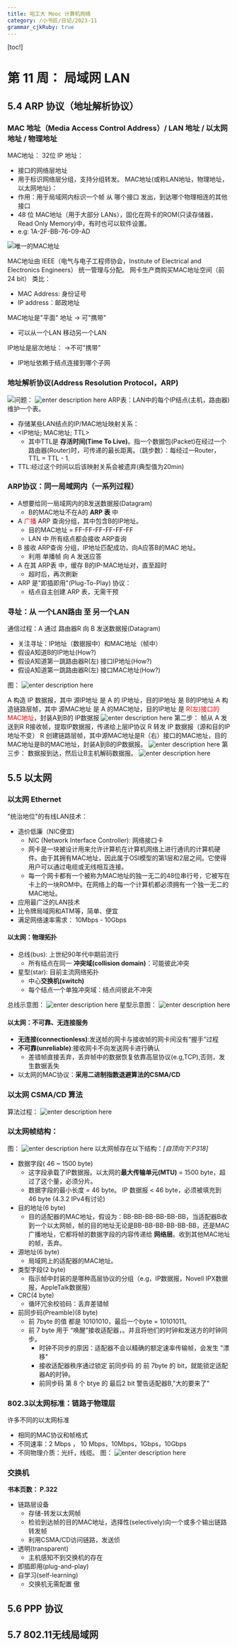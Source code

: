 ```yaml
---
title: 哈工大 Mooc 计算机网络
category: /小书匠/日记/2023-11
grammar_cjkRuby: true
---
```

[toc!]

# 第 11 周： 局域网 LAN
## 5.4 ARP 协议（地址解析协议）
### MAC 地址（Media Access Control Address）/ LAN 地址 / 以太网地址 / 物理地址
MAC地址： 32位 IP 地址：
- 接口的网络层地址
- 用于标识网络层分组，支持分组转发。
MAC地址(或称LAN地址，物理地址，以太网地址)：
- 作用：用于局域网内标识一个帧 从 哪个接口 发出，到达哪个物理相连的其他接口
- 48 位 MAC地址（用于大部分 LANs），固化在网卡的ROM(只读存储器，Read Only Memory)中，有时也可以软件设置。
- e.g: 1A-2F-BB-76-09-AD

![唯一的MAC地址](./images/1700817884796.png)

MAC地址由 IEEE（电气与电子工程师协会，Institute of Electrical and Electronics Engineers） 统一管理与分配。
网卡生产商购买MAC地址空间（前24 bit）
类比：
- MAC Address: 身份证号
- IP address：邮政地址

MAC地址是"平面" 地址 -> 可"携带"
- 可以从一个LAN 移动另一个LAN
 
IP地址是层次地址： ->不可"携带"
- IP地址依赖于结点连接到哪个子网

### 地址解析协议(Address Resolution Protocol，ARP)
![问题：](./images/1700818610861.png)
![enter description here](./images/1700818983572.png)
ARP表：LAN中的每个IP结点(主机，路由器)维护一个表。
- 存储某些LAN结点的IP/MAC地址映射关系：
- <IP地址; MAC地址; TTL>
	- 其中TTL是 **存活时间(Time To Live)**。指一个数据包(Packet)在经过一个路由器(Router)时，可传递的最长距离。（跳步数）：每经过一Router，TTL = TTL - 1.
- TTL:经过这个时间以后该映射关系会被遗弃(典型值为20min)

### ARP协议：同一局域网内（一系列过程）
- A想要给同一局域网内的B发送数据报(Datagram)
	- B的MAC地址不在A的 **ARP 表** 中
- A <font color="red">广播</font> ARP 查询分组，其中包含B的IP地址。
	- 目的MAC地址 = FF-FF-FF-FF-FF-FF
	- LAN 中 所有结点都会接收 ARP查询
- B 接收 ARP查询 分组，IP地址匹配成功，向A应答B的MAC 地址。
	- 利用 单播帧 向 A 发送应答
- A 在其 ARP表 中，缓存 B的IP-MAC地址对，直至超时
	- 超时后，再次刷新
- ARP 是"即插即用"(Plug-To-Play) 协议：
	- 结点自主创建 ARP 表，无需干预

### 寻址：从 一个LAN路由 至 另一个LAN
通信过程：A 通过 路由器R 向 B 发送数据报(Datagram)
- 关注寻址：IP地址（数据报中）和MAC地址（帧中）
- 假设A知道B的IP地址(How?)
- 假设A知道第一跳路由器R(左) 接口IP地址(How?)
- 假设A知道第一跳路由器R(左) 接口MAC地址(How?)

图：
![enter description here](./images/1700836841582.png)



A 构造 IP 数据报，其中 源IP地址 是 A 的 IP地址，目的IP地址 是 B的IP地址
A 构造链路层帧，其中 源MAC地址 是 A 的MAC地址，目的IP地址 是  <font color="red">R(左)接口的MAC地址</font>，封装A到B的 IP数据报
![enter description here](./images/1700839110275.png)
第二步：
帧从 A 发送到R
R接收帧，提取IP数据报，传递给上层IP协议
R 转发 IP 数据报（源和目的IP地址不变）
R 创建链路层帧，其中源MAC地址是R（右）接口的MAC地址，目的MAC地址是B的MAC地址，封装A到B的IP数据报。
![enter description here](./images/1700839139451.png)
第三步：
数据报到达，然后让B主机解码数据报。
![enter description here](./images/1700839179319.png)
## 5.5 以太网
### 以太网 Ethernet
"统治地位"的有线LAN技术：
- 造价低廉（NIC便宜)
	- NIC (Network Interface Controller): 网络接口卡
	- 网卡是一块被设计用来允许计算机在计算机网络上进行通讯的计算机硬件。由于其拥有MAC地址，因此属于OSI模型的第1层和2层之间。它使得用户可以通过电缆或无线相互连接。
	- 每一个网卡都有一个被称为MAC地址的独一无二的48位串行号，它被写在卡上的一块ROM中。在网络上的每一个计算机都必须拥有一个独一无二的MAC地址。
- 应用最广泛的LAN技术
- 比令牌局域网和ATM等，简单、便宜
- 满足网络速率需求： 10Mbps - 10Gbps

#### 以太网：物理拓扑
- 总线(bus): 上世纪90年代中期前流行
	- 所有结点在同一 **冲突域(collision domain)**：可能彼此冲突
- 星型(star): 目前主流网络拓扑
	- 中心**交换机(switch)**
	- 每个结点一个单独冲突域：结点间彼此不冲突

总线示意图：
![enter description here](./images/1700842736380.png)
星型示意图：
![enter description here](./images/1700842761081.png)

#### 以太网：不可靠、无连接服务
- **无连接(connectionless)**:发送帧的网卡与接收帧的网卡间没有“握手”过程
- **不可靠(unreliable)**:接收网卡不向发送网卡进行确认
	- 差错帧直接丢弃，丢弃帧中的数据恢复依靠高层协议(e.g,TCP),否则，发生数据丢失
- 以太网的MAC协议：**采用二进制指数退避算法的CSMA/CD**

### 以太网 CSMA/CD 算法
算法过程：
![enter description here](./images/1700843049685.png)

### 以太网帧结构：
图：
![enter description here](./images/1700927891537.png)
以太网帧存在以下结构：*\[自顶向下:P318\]*
- 数据字段( 46 ~ 1500 byte)
	- 这字段承载了IP数据报。以太网的**最大传输单元(MTU)** = 1500 byte，超过了这个量，必须分片。
	- 数据字段的最小长度 = 46 byte。 IP 数据报 < 46 byte，必须被填充到 46 byte (4.3.2 IPv4有讨论)
- 目的地址(6 byte)
	- 目的适配器的MAC地址，假设为：BB-BB-BB-BB-BB-BB，当适配器B收到一个以太网帧，帧的目的地址无论是BB-BB-BB-BB-BB-BB，还是MAC广播地址，它都将帧的数据字段的内容传递给 **网络层**。收到其他MAC地址的帧，丢弃。
- 源地址(6 byte)
	- 局域网上的适配器的MAC地址。
- 类型字段(2 byte)
	- 指示帧中封装的是哪种高层协议的分组（e.g，IP数据报，Novell IPX数据报，AppleTalk数据报）
- CRC(4 byte)
	- 循环冗余校验码：丢弃差错帧
- 前同步码(Preamble)(8 byte)
	- 前 7byte 的值 都是 10101010，最后一个byte = 10101011。
	- 前 7 byte 用于 “唤醒”接收适配器，。并且将他们的时钟和发送方的时钟同步。
		- 时钟不同步的原因：适配器不会以精确的额定速率传输帧，会发生 "漂移"
		- 接收适配器秩序通过锁定 前同步码 的 前 7byte 的 bit，就能锁定适配器A的时钟。
		- 前同步码 第 8 个 btye 的 最后2 bit 警告适配器B,"大的要来了"

### 802.3以太网标准：链路于物理层
许多不同的以太网标准
- 相同的MAC协议和帧格式
- 不同速率：2 Mbps ， 10 Mbps，10Mbps，1Gbps，10Gbps
- 不同物理介质：光纤，线缆。
图：
![enter description here](./images/1700928948928.png)

### 交换机 
**书本页数： P.322**

- 链路层设备
	- 存储-转发以太网帧
	- 检验到达帧的目的MAC地址，选择性(selectively)向一个或多个输出链路转发帧
	- 利用CSMA/CD访问链路，发送侦
- 透明(transparent)
	- 主机感知不到交换机的存在
- 即插即用(plug-and-play)
- 自学习(self-learning)
	- 交换机无需配置
傲
## 5.6 PPP 协议
## 5.7 802.11无线局域网
